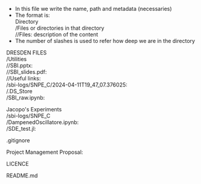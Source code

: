 - In this file we write the name, path and metadata (necessaries)
- The format is:   
Directory     
  /Files or directories in that directory     
    //Files: description of the content     
- The number of slashes is used to refer how deep we are in the directory



DRESDEN FILES       
  /Utilities     
    //SBI.pptx:     
    //SBI_slides.pdf:     
    //Useful links:  
  /sbi-logs/SNPE_C/2024-04-11T19_47_07.376025:    
  /.DS_Store   
  /SBI_raw.ipynb:    

Jacopo's Experiments    
  /sbi-logs/SNPE_C   
  /DampenedOscillatore.ipynb:   
  /SDE_test.jl:   

.gitignore 

Project Management Proposal: 

LICENCE 

README.md


  
